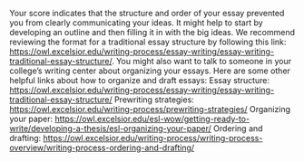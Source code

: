 Your score indicates that the structure and order of your essay prevented you from clearly communicating your ideas. It might help to start by developing an outline and then filling it in with the big ideas. We recommend reviewing the format for a traditional essay structure by following this link: https://owl.excelsior.edu/writing-process/essay-writing/essay-writing-traditional-essay-structure/.  You might also want to talk to someone in your college’s writing center about organizing your essays.  Here are some other helpful links about how to organize and draft essays:
Essay structure: https://owl.excelsior.edu/writing-process/essay-writing/essay-writing-traditional-essay-structure/
Prewriting strategies: https://owl.excelsior.edu/writing-process/prewriting-strategies/ 
Organizing your paper: https://owl.excelsior.edu/esl-wow/getting-ready-to-write/developing-a-thesis/esl-organizing-your-paper/ 
Ordering and drafting: https://owl.excelsior.edu/writing-process/writing-process-overview/writing-process-ordering-and-drafting/
